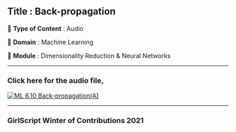 ## Title : Back-propagation
🔴 **Type of Content** : Audio

🔴 **Domain** : Machine Learning

🔴 **Module** : Dimensionality Reduction & Neural Networks

****************************************************************************************************************************************************

### Click here for the audio file,


[![ML 6.10 Back-propagation(A)](https://user-images.githubusercontent.com/80235375/138598916-7471cba0-5ba3-4ac8-af28-c4236b19d64f.png)](https://drive.google.com/file/d/1aZLxhnEaRcnB0C-SBmluqcNnfFwlxC9O/view?usp=sharing "Backpropagation")

****************************************************************************************************************************************************

### GirlScript Winter of Contributions 2021
